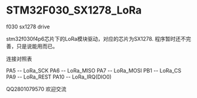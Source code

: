 # STM32F030_SX1278_LoRa
f030 sx1278 drive

stm32f030f4p6芯片下的LoRa模块驱动，对应的芯片为SX1278.
程序暂时还不完善，只是说能用而已。

连接对照表

PA5 -- LoRa_SCK
PA6 -- LoRa_MISO
PA7 -- LoRa_MOSI
PB1 -- LoRa_CS
PA9 -- LoRa_REST
PA10 -- LoRa_IRQ(DIO0)

QQ2801079570
欢迎交流
